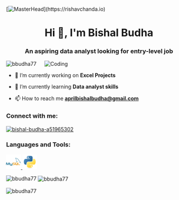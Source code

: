[![MasterHead](https://1.bp.blogspot.com/-7A4WynwLsM...)](https://rishavchanda.io)
 <h1 align="center">Hi 👋, I'm Bishal Budha</h1>
<h3 align="center">An aspiring data analyst looking for entry-level job</h3>

<img align="right" alt="Coding" width="400" src="https://miro.medium.com/v2/resize:fit:900/0*TMvhLMMOy0NHzNIy.gif">

<p align="left"> <img src="https://komarev.com/ghpvc/?username=bbudha77&label=Profile%20views&color=0e75b6&style=flat" alt="bbudha77" /> </p>

- 🔭 I’m currently working on **Excel Projects**

- 🌱 I’m currently learning **Data analyst skills**

- 📫 How to reach me **aprilbishalbudha@gmail.com**

<h3 align="left">Connect with me:</h3>
<p align="left">
<a href="https://linkedin.com/in/bishal-budha-a51965302" target="blank"><img align="center" src="https://raw.githubusercontent.com/rahuldkjain/github-profile-readme-generator/master/src/images/icons/Social/linked-in-alt.svg" alt="bishal-budha-a51965302" height="30" width="40" /></a>
</p>

<h3 align="left">Languages and Tools:</h3>
<p align="left"> <a href="https://www.mysql.com/" target="_blank" rel="noreferrer"> <img src="https://raw.githubusercontent.com/devicons/devicon/master/icons/mysql/mysql-original-wordmark.svg" alt="mysql" width="40" height="40"/> </a> <a href="https://www.python.org" target="_blank" rel="noreferrer"> <img src="https://raw.githubusercontent.com/devicons/devicon/master/icons/python/python-original.svg" alt="python" width="40" height="40"/> </a> </p>

<p><img align="left" src="https://github-readme-stats.vercel.app/api/top-langs?username=bbudha77&show_icons=true&locale=en&layout=compact" alt="bbudha77" /></p>

<p>&nbsp;<img align="center" src="https://github-readme-stats.vercel.app/api?username=bbudha77&show_icons=true&locale=en" alt="bbudha77" /></p>

<p><img align="center" src="https://github-readme-streak-stats.herokuapp.com/?user=bbudha77&" alt="bbudha77" /></p>
